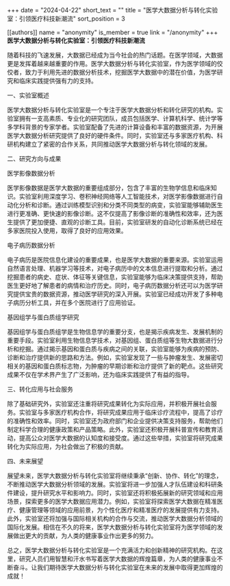 +++
date = "2024-04-22"
short_text = ""
title = "医学大数据分析与转化实验室：引领医疗科技新潮流"
sort_position = 3

[[authors]]
    name = "anonymity"
    is_member = true
    link = "/anonymity"
+++
**医学大数据分析与转化实验室：引领医疗科技新潮流**

随着科技的飞速发展，大数据已经成为当今社会的热门话题。在医学领域，大数据更是发挥着越来越重要的作用。医学大数据分析与转化实验室，作为医学领域的佼佼者，致力于利用先进的数据分析技术，挖掘医学大数据中的潜在价值，为医学研究和临床实践提供强有力的支持。

一、实验室概述

医学大数据分析与转化实验室是一个专注于医学大数据分析和转化研究的机构。实验室拥有一支高素质、专业化的研究团队，成员包括医学、计算机科学、统计学等多学科背景的专家学者。实验室配备了先进的计算设备和丰富的数据资源，为开展医学大数据分析研究提供了良好的硬件条件。同时，实验室还与多家医疗机构、科研机构建立了紧密的合作关系，共同推动医学大数据分析与转化领域的发展。

二、研究方向与成果

医学影像数据分析

医学影像数据是医学大数据的重要组成部分，包含了丰富的生物学信息和临床知识。实验室利用深度学习、卷积神经网络等人工智能技术，对医学影像数据进行自动化分析和诊断。通过训练模型识别和分类不同类型的病变，实验室能够辅助医生进行更准确、更快速的影像诊断。这不仅提高了影像诊断的准确性和效率，还为医生提供了更加便捷、直观的诊断工具。目前，实验室研发的自动化诊断系统已经在多家医院投入使用，取得了良好的应用效果。

电子病历数据分析

电子病历是医院信息化建设的重要成果，也是医学大数据的重要来源。实验室运用自然语言处理、机器学习等技术，对电子病历中的文本信息进行提取和分析。通过挖掘患者的病史、症状、体征等关键信息，实验室能够为临床决策提供支持，帮助医生更好地了解患者的病情和治疗历史。同时，电子病历数据分析还可以为医学研究提供宝贵的数据资源，推动医学研究的深入开展。实验室已经成功开发了多种电子病历分析工具，并在多个医院进行了应用验证。

基因组学与蛋白质组学研究

基因组学与蛋白质组学是生物信息学的重要分支，也是揭示疾病发生、发展机制的重要手段。实验室利用生物信息学技术，对基因组、蛋白质组等生物大数据进行分析和挖掘。通过揭示基因和蛋白质与疾病之间的关联，实验室能够为疾病的预防、诊断和治疗提供新的思路和方法。例如，实验室发现了一些与肿瘤发生、发展密切相关的基因和蛋白质标志物，为肿瘤的早期诊断和治疗提供了新的靶点。这些研究成果不仅在学术界产生了广泛影响，还为临床实践提供了有益的指导。

三、转化应用与社会服务

除了基础研究外，实验室还注重将研究成果转化为实际应用，并积极开展社会服务。实验室与多家医疗机构合作，将研究成果应用于临床诊疗流程中，提高了诊疗的准确性和效率。同时，实验室还为政府部门和企业提供决策支持服务，帮助他们制定科学合理的健康政策和产品策略。此外，实验室还积极开展科普宣传和教育活动，提高公众对医学大数据的认知度和接受度。通过这些举措，实验室将研究成果转化为实际应用，为社会做出了积极的贡献。

四、未来展望

展望未来，医学大数据分析与转化实验室将继续秉承“创新、协作、转化”的理念，不断推动医学大数据分析领域的发展。实验室将进一步加强人才队伍建设和科研条件建设，提升研究水平和影响力。同时，实验室还将积极拓展新的研究领域和应用场景，探索更多的医学大数据应用潜力。例如，实验室将探索医学大数据在精准医疗、健康管理等领域的应用前景，为个性化医疗和精准医疗的发展提供有力支持。此外，实验室还将加强与国际相关机构的合作与交流，推动医学大数据分析领域的国际化发展。相信在不久的将来，医学大数据分析与转化实验室将为医学领域的发展做出更大的贡献，为人类的健康事业作出更多的努力。

总之，医学大数据分析与转化实验室是一个充满活力和创新精神的研究机构。在这里，研究人员们用智慧和汗水书写着医学大数据的辉煌篇章，为人类的健康事业不断奋斗。让我们期待医学大数据分析与转化实验室在未来的发展中取得更加辉煌的成就！